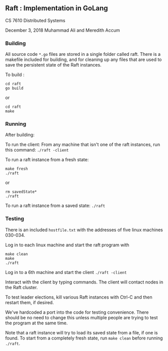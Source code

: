 ## Raft : Implementation in GoLang
CS 7610 Distributed Systems

December 3, 2018
Muhammad Ali and Meredith Accum


### Building

All source code `*.go` files are stored in a single folder called raft.
There is a makefile included for building, and for cleaning up
any files that are used to save the persistent state of the Raft instances.

To build :

```
cd raft
go build
```

or 

```
cd raft
make
```

### Running

After building:

To run the client:
From any machine that isn't one of the raft instances, run this command:
`./raft -client`

To run a raft instance from a fresh state:
```
make fresh
./raft
```

or 

```
rm savedState*
./raft
```

To run a raft instance from a saved state:
`./raft`

### Testing

There is an included `hostfile.txt` with the addresses of five
linux machines 030-034. 

Log in to each linux machine and start the raft program with 

```
make clean
make 
./raft
```

Log in to a 6th machine and start the client
`./raft -client`

Interact with the client by typing commands. The client will contact
nodes in the Raft cluster. 

To test leader elections, kill various Raft instances with Ctrl-C and 
then restart them, if desired.

We've hardcoded a port into the code for testing convenience. There
should be no need to change this unless multiple people are trying to
test the program at the same time.

Note that a raft instance will try to load its saved state from
a file, if one is found. To start from a completely fresh state,
run `make clean` before running `./raft`. 
